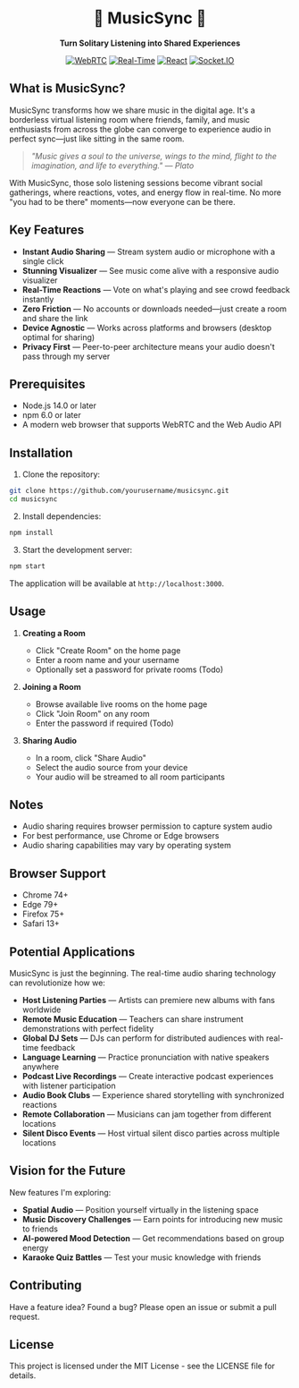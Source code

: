 <div align="center">

# 🎵 MusicSync 🎵

**Turn Solitary Listening into Shared Experiences**

[![WebRTC](https://img.shields.io/badge/WebRTC-Powered-blue)](https://webrtc.org/)
[![Real-Time](https://img.shields.io/badge/Audio-Real--Time-brightgreen)]()
[![React](https://img.shields.io/badge/React-Frontend-61dafb)](https://reactjs.org/)
[![Socket.IO](https://img.shields.io/badge/Socket.IO-Signaling-black)](https://socket.io/)

</div>

## What is MusicSync?

MusicSync transforms how we share music in the digital age. It's a borderless virtual listening room where friends, family, and music enthusiasts from across the globe can converge to experience audio in perfect sync—just like sitting in the same room.

> *"Music gives a soul to the universe, wings to the mind, flight to the imagination, and life to everything." — Plato*

With MusicSync, those solo listening sessions become vibrant social gatherings, where reactions, votes, and energy flow in real-time. No more "you had to be there" moments—now everyone can be there.

## Key Features

- **Instant Audio Sharing** — Stream system audio or microphone with a single click
- **Stunning Visualizer** — See music come alive with a responsive audio visualizer
- **Real-Time Reactions** — Vote on what's playing and see crowd feedback instantly
- **Zero Friction** — No accounts or downloads needed—just create a room and share the link
- **Device Agnostic** — Works across platforms and browsers (desktop optimal for sharing)
- **Privacy First** — Peer-to-peer architecture means your audio doesn't pass through my server

## Prerequisites

- Node.js 14.0 or later
- npm 6.0 or later
- A modern web browser that supports WebRTC and the Web Audio API

## Installation

1. Clone the repository:
```bash
git clone https://github.com/yourusername/musicsync.git
cd musicsync
```

2. Install dependencies:
```bash
npm install
```

3. Start the development server:
```bash
npm start
```

The application will be available at `http://localhost:3000`.

## Usage

1. **Creating a Room**
   - Click "Create Room" on the home page
   - Enter a room name and your username
   - Optionally set a password for private rooms (Todo)

2. **Joining a Room**
   - Browse available live rooms on the home page
   - Click "Join Room" on any room
   - Enter the password if required (Todo)

3. **Sharing Audio**
   - In a room, click "Share Audio"
   - Select the audio source from your device
   - Your audio will be streamed to all room participants

## Notes

- Audio sharing requires browser permission to capture system audio
- For best performance, use Chrome or Edge browsers
- Audio sharing capabilities may vary by operating system

## Browser Support

- Chrome 74+
- Edge 79+
- Firefox 75+
- Safari 13+

## Potential Applications

MusicSync is just the beginning. The real-time audio sharing technology can revolutionize how we:

- **Host Listening Parties** — Artists can premiere new albums with fans worldwide
- **Remote Music Education** — Teachers can share instrument demonstrations with perfect fidelity
- **Global DJ Sets** — DJs can perform for distributed audiences with real-time feedback
- **Language Learning** — Practice pronunciation with native speakers anywhere
- **Podcast Live Recordings** — Create interactive podcast experiences with listener participation
- **Audio Book Clubs** — Experience shared storytelling with synchronized reactions
- **Remote Collaboration** — Musicians can jam together from different locations
- **Silent Disco Events** — Host virtual silent disco parties across multiple locations

## Vision for the Future

New features I'm exploring:

- **Spatial Audio** — Position yourself virtually in the listening space
- **Music Discovery Challenges** — Earn points for introducing new music to friends
- **AI-powered Mood Detection** — Get recommendations based on group energy
- **Karaoke Quiz Battles** — Test your music knowledge with friends

## Contributing

Have a feature idea? Found a bug? Please open an issue or submit a pull request.

## License

This project is licensed under the MIT License - see the LICENSE file for details.
